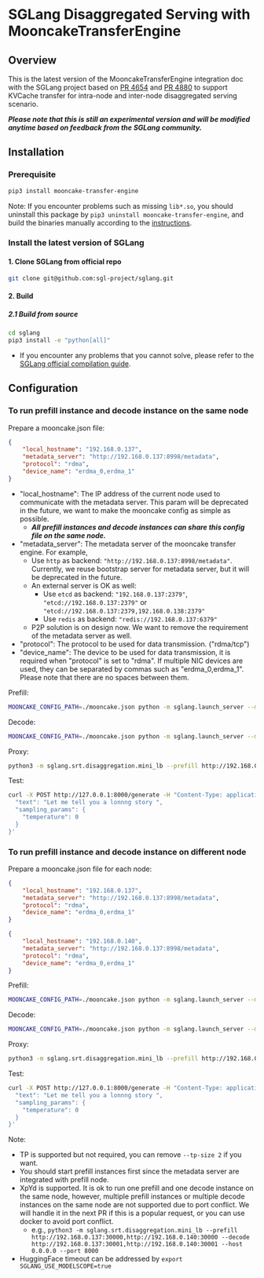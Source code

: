 # SGLang Disaggregated Serving with MooncakeTransferEngine

## Overview
This is the latest version of the MooncakeTransferEngine integration doc with the SGLang project based on [PR 4654](https://github.com/sgl-project/sglang/pull/4654) and [PR 4880](https://github.com/sgl-project/sglang/pull/4880) to support KVCache transfer for intra-node and inter-node disaggregated serving scenario.


**_Please note that this is still an experimental version and will be modified anytime based on feedback from the SGLang community._**

## Installation
### Prerequisite
```bash
pip3 install mooncake-transfer-engine
```

Note: If you encounter problems such as missing `lib*.so`, you should uninstall this package by `pip3 uninstall mooncake-transfer-engine`, and build the binaries manually according to the [instructions](build.md).

### Install the latest version of SGLang
#### 1. Clone SGLang from official repo
```bash
git clone git@github.com:sgl-project/sglang.git
```
#### 2. Build
##### 2.1 Build from source
```bash
cd sglang
pip3 install -e "python[all]"
```
 - If you encounter any problems that you cannot solve, please refer to the [SGLang official compilation guide](https://docs.sglang.ai/start/install.html).

## Configuration
### To run prefill instance and decode instance on the same node
Prepare a mooncake.json file:
```json
{
    "local_hostname": "192.168.0.137",
    "metadata_server": "http://192.168.0.137:8998/metadata",
    "protocol": "rdma",
    "device_name": "erdma_0,erdma_1"
}
```
- "local_hostname": The IP address of the current node used to communicate with the metadata server. This param will be deprecated in the future, we want to make the mooncake config as simple as possible.
  - **_All prefill instances and decode instances can share this config file on the same node._**
- "metadata_server": The metadata server of the mooncake transfer engine. For example,
  - Use `http` as backend: `"http://192.168.0.137:8998/metadata"`. Currently, we reuse bootstrap server for metadata server, but it will be deprecated in the future.
  - An external server is OK as well:
    - Use `etcd` as backend: `"192.168.0.137:2379"`, `"etcd://192.168.0.137:2379"` or `"etcd://192.168.0.137:2379,192.168.0.138:2379"`
    - Use `redis` as backend: `"redis://192.168.0.137:6379"`
  - P2P solution is on design now. We want to remove the requirement of the metadata server as well.
- "protocol": The protocol to be used for data transmission. ("rdma/tcp")
- "device_name": The device to be used for data transmission, it is required when "protocol" is set to "rdma". If multiple NIC devices are used, they can be separated by commas such as "erdma_0,erdma_1". Please note that there are no spaces between them.

Prefill: 
```bash
MOONCAKE_CONFIG_PATH=./mooncake.json python -m sglang.launch_server --model-path Qwen/Qwen2.5-7B-Instruct-GPTQ-Int4 --disaggregation-mode prefill --port 30000 --host 192.168.0.137 --tp-size 2
```
Decode:
```bash
MOONCAKE_CONFIG_PATH=./mooncake.json python -m sglang.launch_server --model-path Qwen/Qwen2.5-7B-Instruct-GPTQ-Int4 --disaggregation-mode decode --port 30001 --base-gpu-id 2 --host 192.168.0.137 --tp-size 2
```

Proxy:
```bash
python3 -m sglang.srt.disaggregation.mini_lb --prefill http://192.168.0.137:30000 --decode http://192.168.0.137:30001 --host 0.0.0.0 --port 8000
```

Test:
```bash
curl -X POST http://127.0.0.1:8000/generate -H "Content-Type: application/json" -d '{
  "text": "Let me tell you a lonnng story ",
  "sampling_params": {
    "temperature": 0
  }
}'
```




### To run prefill instance and decode instance on different node
Prepare a mooncake.json file for each node:
```json
{
    "local_hostname": "192.168.0.137",
    "metadata_server": "http://192.168.0.137:8998/metadata",
    "protocol": "rdma",
    "device_name": "erdma_0,erdma_1"
}
```

```json
{
    "local_hostname": "192.168.0.140",
    "metadata_server": "http://192.168.0.137:8998/metadata",
    "protocol": "rdma",
    "device_name": "erdma_0,erdma_1"
}
```

Prefill: 
```bash
MOONCAKE_CONFIG_PATH=./mooncake.json python -m sglang.launch_server --model-path Qwen/Qwen2.5-7B-Instruct-GPTQ-Int4 --disaggregation-mode prefill --port 30000 --host 192.168.0.137 --tp-size 2
```
Decode:
```bash
MOONCAKE_CONFIG_PATH=./mooncake.json python -m sglang.launch_server --model-path Qwen/Qwen2.5-7B-Instruct-GPTQ-Int4 --disaggregation-mode decode --port 30001 --host 192.168.0.140 --tp-size 2
```

Proxy:
```bash
python3 -m sglang.srt.disaggregation.mini_lb --prefill http://192.168.0.137:30000 --decode http://192.168.0.140:30001 --host 0.0.0.0 --port 8000
```

Test:
```bash
curl -X POST http://127.0.0.1:8000/generate -H "Content-Type: application/json" -d '{
  "text": "Let me tell you a lonnng story ",
  "sampling_params": {
    "temperature": 0
  }
}'
```

Note:
 - TP is supported but not required, you can remove `--tp-size 2` if you want.
 - You should start prefill instances first since the metadata server are integrated with prefill node. 
 - XpYd is supported. It is ok to run one prefill and one decode instance on the same node, however, multiple prefill instances or multiple decode instances on the same node are not supported due to port conflict. We will handle it in the next PR if this is a popular request, or you can use docker to avoid port conflict.
   - e.g., `python3 -m sglang.srt.disaggregation.mini_lb --prefill http://192.168.0.137:30000,http://192.168.0.140:30000 --decode http://192.168.0.137:30001,http://192.168.0.140:30001 --host 0.0.0.0 --port 8000`
 - HuggingFace timeout can be addressed by `export SGLANG_USE_MODELSCOPE=true`